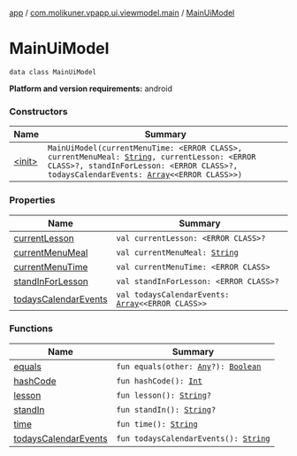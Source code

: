 [app](../../index.md) / [com.molikuner.vpapp.ui.viewmodel.main](../index.md) / [MainUiModel](./index.md)

# MainUiModel

`data class MainUiModel`

**Platform and version requirements:** android

### Constructors

| Name | Summary |
|---|---|
| [&lt;init&gt;](-init-.md) | `MainUiModel(currentMenuTime: <ERROR CLASS>, currentMenuMeal: `[`String`](https://kotlinlang.org/api/latest/jvm/stdlib/kotlin/-string/index.html)`, currentLesson: <ERROR CLASS>?, standInForLesson: <ERROR CLASS>?, todaysCalendarEvents: `[`Array`](https://kotlinlang.org/api/latest/jvm/stdlib/kotlin/-array/index.html)`<<ERROR CLASS>>)` |

### Properties

| Name | Summary |
|---|---|
| [currentLesson](current-lesson.md) | `val currentLesson: <ERROR CLASS>?` |
| [currentMenuMeal](current-menu-meal.md) | `val currentMenuMeal: `[`String`](https://kotlinlang.org/api/latest/jvm/stdlib/kotlin/-string/index.html) |
| [currentMenuTime](current-menu-time.md) | `val currentMenuTime: <ERROR CLASS>` |
| [standInForLesson](stand-in-for-lesson.md) | `val standInForLesson: <ERROR CLASS>?` |
| [todaysCalendarEvents](todays-calendar-events.md) | `val todaysCalendarEvents: `[`Array`](https://kotlinlang.org/api/latest/jvm/stdlib/kotlin/-array/index.html)`<<ERROR CLASS>>` |

### Functions

| Name | Summary |
|---|---|
| [equals](equals.md) | `fun equals(other: `[`Any`](https://kotlinlang.org/api/latest/jvm/stdlib/kotlin/-any/index.html)`?): `[`Boolean`](https://kotlinlang.org/api/latest/jvm/stdlib/kotlin/-boolean/index.html) |
| [hashCode](hash-code.md) | `fun hashCode(): `[`Int`](https://kotlinlang.org/api/latest/jvm/stdlib/kotlin/-int/index.html) |
| [lesson](lesson.md) | `fun lesson(): `[`String`](https://kotlinlang.org/api/latest/jvm/stdlib/kotlin/-string/index.html)`?` |
| [standIn](stand-in.md) | `fun standIn(): `[`String`](https://kotlinlang.org/api/latest/jvm/stdlib/kotlin/-string/index.html)`?` |
| [time](time.md) | `fun time(): `[`String`](https://kotlinlang.org/api/latest/jvm/stdlib/kotlin/-string/index.html) |
| [todaysCalendarEvents](todays-calendar-events.md) | `fun todaysCalendarEvents(): `[`String`](https://kotlinlang.org/api/latest/jvm/stdlib/kotlin/-string/index.html) |
